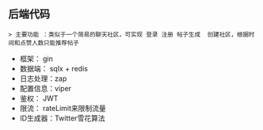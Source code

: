 ## 后端代码
	> 主要功能 ：类似于一个简易的聊天社区，可实现 登录 注册 帖子生成  创建社区，根据时间和点赞人数只能推荐帖子  
- 框架： gin
- 数据端： sqlx + redis
- 日志处理：zap 
- 配置信息：viper
- 鉴权： JWT
- 限流： rateLimit来限制流量
- ID生成器：Twitter雪花算法 
	 

